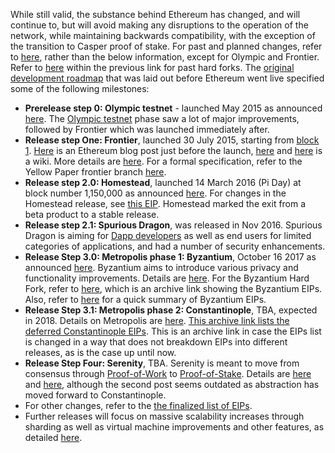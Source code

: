 While still valid, the substance behind Ethereum has changed, and will continue to, but will avoid making any disruptions to the operation of the network, while maintaining backwards compatibility, with the exception of the transition to Casper proof of stake. For past and planned changes, refer to [here](https://github.com/ethereum/EIPs/blob/master/README.md), rather than the below information, except for Olympic and Frontier. Refer to [here](https://github.com/ethereum/EIPs/blob/master/README.md#past-hard-forks) within the previous link for past hard forks. The [original development roadmap](https://blog.ethereum.org/2015/03/03/ethereum-launch-process/) that was laid out before Ethereum went live specified some of the following milestones:

* **Prerelease step 0: Olympic testnet** - launched May 2015 as announced [here](https://blog.ethereum.org/2015/05/09/olympic-frontier-pre-release/).  The [Olympic testnet](http://ethdocs.org/en/latest/introduction/olympic-testnet) phase saw a lot of major improvements, followed by Frontier which was launched immediately after. 
* **Release step One: Frontier**, launched 30 July 2015, starting from [block 1](https://etherscan.io/block/1). [Here](https://blog.ethereum.org/2015/07/27/final-steps/) is an Ethereum blog post just before the launch, [here](https://blog.ethereum.org/2015/05/02/the-end-of-the-beginning/) and [here](https://ethereum.gitbooks.io/frontier-guide/content/frontier.html) is a wiki. More details are [here](http://ethdocs.org/en/latest/introduction/history-of-ethereum.html#the-ethereum-frontier-launch). For a formal specification, refer to the Yellow Paper frontier branch [here](https://github.com/ethereum/yellowpaper/tree/frontier).
* **Release step 2.0: Homestead**, launched 14 March 2016 (Pi Day) at block number 1,150,000 as announced [here](https://blog.ethereum.org/2016/02/29/homestead-release/). For changes in the Homestead release, see [this EIP](https://github.com/ethereum/EIPs/blob/master/EIPS/eip-2.md). Homestead marked the exit from a beta product to a stable release.
* **Release step 2.1: Spurious Dragon**, was released in Nov 2016. Spurious Dragon is aiming for [Dapp developers](https://github.com/ethereum/wiki/wiki/Dapp-Developer-Resources) as well as end users for limited categories of applications, and had a number of security enhancements.  
* **Release Step 3.0: Metropolis phase 1: Byzantium**, October 16 2017 as announced [here](https://blog.ethereum.org/2017/10/12/byzantium-hf-announcement/). Byzantium aims to introduce various privacy and functionality improvements. Details are [here](https://github.com/ethereum/EIPs#accepted-eips-planned-for-adoption-in-the-byzantium-metropolis-hard-fork). For the Byzantium Hard Fork, refer to [here](https://web.archive.org/web/20171026151615/https://github.com/ethereum/EIPs#accepted-eips-planned-for-adoption-in-the-byzantium-metropolis-hard-fork), which is an archive link showing the Byzantium EIPs. Also, refer to [here](https://github.com/ethereum/wiki/wiki/Byzantium-Hard-Fork-changes.md) for a quick summary of Byzantium EIPs. 
* **Release Step 3.1: Metropolis phase 2: Constantinople**, TBA, expected in 2018. Details on Metropolis are [here](https://github.com/ethereum/EIPs#deferred-eips-adoption-postponed-until-the-constantinople-metropolis-hard-fork). [This archive link lists the deferred Constantinople EIPs](https://web.archive.org/web/20180103233351/https://github.com/ethereum/EIPS#deferred-eips-adoption-postponed-until-the-constantinople-metropolis-hard-fork). This is an archive link in case the EIPs list is changed in a way that does not breakdown EIPs into different releases, as is the case up until now.
* **Release Step Four: Serenity**, TBA. Serenity is meant to move from consensus through [Proof-of-Work](https://github.com/ethereum/wiki/wiki/Ethash) to [Proof-of-Stake](https://github.com/ethereum/wiki/wiki/Proof-of-Stake-FAQ). Details are [here](https://blog.ethereum.org/2016/03/05/serenity-poc2/) and [here](https://blog.ethereum.org/2015/12/24/understanding-serenity-part-i-abstraction/), although the second post seems outdated as abstraction has moved forward to Constantinople.
* For other changes, refer to the [the finalized list of EIPs](https://github.com/ethereum/EIPS#finalized-eips-standards-that-have-been-adopted). 
* Further releases will focus on massive scalability increases through sharding as well as virtual machine improvements and other features, as detailed [here](https://github.com/ethereum/wiki/wiki/Wishlist).
